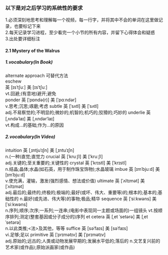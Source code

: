 ### 以下是对之后学习的系统性的要求
1.必须深刻地思考和理解每一个视频，每一行字，并将其中不会的单词在这里做记录，也要标记下来<br/>
2.每天记录学习进程，至少看完一个小节的所有内容，并留下心得体会和疑惑<br/>
3.出处要详细标注<br/>
#### 2.1 Mystery of the Walrus
##### 1.vocabulary(In Book)
alternate approach 可替代方法<br/>
eschew<br/>
英 [ɪsˈtʃuː]   美 [ɪsˈtʃuː]  <br/>
vt.回避;(有意地)避开;避免<br/>
ponder
英 [ˈpɒndə(r)]   美 [ˈpɑːndər]  
v.思考;沉思;琢磨;考虑
subtle
英 [ˈsʌtl]   美 [ˈsʌtl]  
adj.不易察觉的;不明显的;微妙的;机智的;机巧的;狡猾的;巧妙的
underlie
英 [ˌʌndəˈlaɪ]   美 [ˌʌndərˈlaɪ]  
vt.构成…的基础;作为…的原因
##### 2.vocabulary(In Video)
intuition
英 [ˌɪntjuˈɪʃn]   美 [ˌɪntuˈɪʃn]  
n.(一种)直觉;直觉力
crucial
英 [ˈkruːʃl]   美 [ˈkruːʃl]  
adj.关键的;至关重要的;关键性的
crystal
英 [ˈkrɪstl]   美 [ˈkrɪstl]  
n.结晶;晶体;水晶(如石英，用于制作珠宝饰物);水晶玻璃
imbue
英 [ɪmˈbjuːd]   美 [ɪmˈbjuːd]  
v.使充满，灌输，激发(强烈感情、想法或价值)
ultimate
英 [ˈʌltɪmət]   美 [ˈʌltɪmət]  
adj.最后的;最终的;终极的;极端的;最好(或坏、伟大、重要等)的;根本的;基本的;基础性的
n.最好(或先进、伟大等)的事物;极品;精华
sequence
英 [ˈsiːkwəns]   美 [ˈsiːkwəns]  
n.序列;顺序;次序;一系列;一连串;(电影中表现同一主题或场面的)一组镜头
vt.按顺序排列;测定(整套基因或分子成分的)序列
et cetera
英 [ˌet ˈsetərə]   美 [ˌet ˈsetərə]  
n.以此类推;<法>及其他，等等
suffice
英 [səˈfaɪs]   美 [səˈfaɪs]  
vi.足够;足以
primitive
英 [ˈprɪmətɪv]   美 [ˈprɪmətɪv]  
adj.原始的;远古的;人类或动物发展早期的;发展水平低的;落后的
n.文艺复兴前的艺术家(或作品);原始派画家(或作品)
